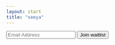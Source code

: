 ```yaml
---
layout: start
title: "seeya"
---
```


<form class="mail-form validate" action="https://getseeya.us1.list-manage.com/subscribe/post?u=a277e8acdb61937dfcf5dfa22&amp;id=82b9bb898c" method="post" id="mc-embedded-subscribe-form" name="mc-embedded-subscribe-form" target="_self" novalidate>
    <input type="email" value="" name="EMAIL" placeholder="Email Address" class="required email email-input" id="mce-EMAIL">
    <!-- real people should not fill this in and expect good things - do not remove this or risk form bot signups-->
    <div style="position: absolute; left: -5000px;" aria-hidden="true">
        <input type="text" name="b_a277e8acdb61937dfcf5dfa22_82b9bb898c" tabindex="-1" value="">
    </div>
    <input type="submit" value="Join waitlist" name="subscribe" id="mc-embedded-subscribe" class="email-button">
</form>